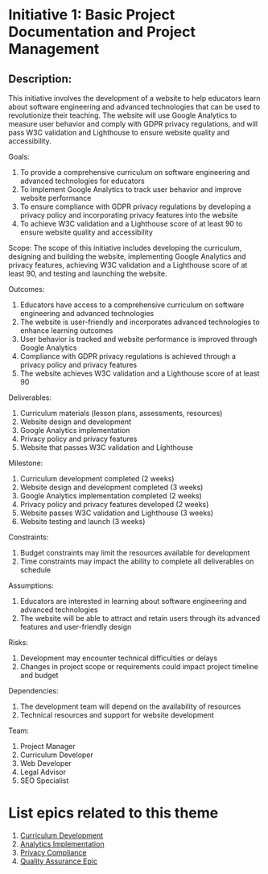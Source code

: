 # Initiative 1: Basic Project Documentation and Project Management

## Description: 

This initiative involves the development of a website to help educators learn about software engineering and advanced 
technologies that can be used to revolutionize their teaching. The website will use Google Analytics to measure user 
behavior and comply with GDPR privacy regulations, and will pass W3C validation and Lighthouse to ensure website quality
and accessibility.

Goals: 
1. To provide a comprehensive curriculum on software engineering and advanced technologies for educators
2. To implement Google Analytics to track user behavior and improve website performance
3. To ensure compliance with GDPR privacy regulations by developing a privacy policy and incorporating privacy features into the website
4. To achieve W3C validation and a Lighthouse score of at least 90 to ensure website quality and accessibility

Scope: The scope of this initiative includes developing the curriculum, designing and building the website, implementing Google Analytics and privacy features, achieving W3C validation and a Lighthouse score of at least 90, and testing and launching the website.

Outcomes:
1. Educators have access to a comprehensive curriculum on software engineering and advanced technologies
2. The website is user-friendly and incorporates advanced technologies to enhance learning outcomes
3. User behavior is tracked and website performance is improved through Google Analytics
4. Compliance with GDPR privacy regulations is achieved through a privacy policy and privacy features
5. The website achieves W3C validation and a Lighthouse score of at least 90

Deliverables: 
1. Curriculum materials (lesson plans, assessments, resources)
2. Website design and development
3. Google Analytics implementation
4. Privacy policy and privacy features
5. Website that passes W3C validation and Lighthouse

Milestone: 
1. Curriculum development completed (2 weeks)
2. Website design and development completed (3 weeks)
3. Google Analytics implementation completed (2 weeks)
4. Privacy policy and privacy features developed (2 weeks)
5. Website passes W3C validation and Lighthouse (3 weeks)
6. Website testing and launch (3 weeks)

Constraints:
1. Budget constraints may limit the resources available for development
2. Time constraints may impact the ability to complete all deliverables on schedule

Assumptions: 
1. Educators are interested in learning about software engineering and advanced technologies
2. The website will be able to attract and retain users through its advanced features and user-friendly design

Risks: 
1. Development may encounter technical difficulties or delays
2. Changes in project scope or requirements could impact project timeline and budget

Dependencies:
1. The development team will depend on the availability of resources 
2. Technical resources and support for website development

Team:
1. Project Manager
2. Curriculum Developer
3. Web Developer
4. Legal Advisor
5. SEO Specialist


# List epics related to this theme
1. [Curriculum Development](epics/epic_template.md)
2. [Analytics Implementation](epics/epic_template.md)
3. [Privacy Compliance](epics/epic_template.md)
4. [Quality Assurance Epic](epics/epic_template.md)